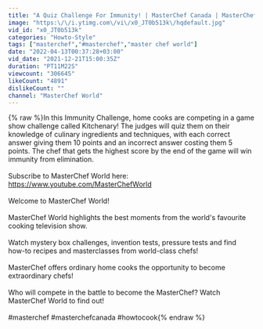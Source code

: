 ```yaml
---
title: "A Quiz Challenge For Immunity! | MasterChef Canada | MasterChef World"
image: "https:\/\/i.ytimg.com\/vi\/x0_JT0b513k\/hqdefault.jpg"
vid_id: "x0_JT0b513k"
categories: "Howto-Style"
tags: ["masterchef","#masterchef","master chef world"]
date: "2022-04-13T00:37:28+03:00"
vid_date: "2021-12-21T15:00:35Z"
duration: "PT11M22S"
viewcount: "306645"
likeCount: "4891"
dislikeCount: ""
channel: "MasterChef World"
---
```

{% raw %}In this Immunity Challenge, home cooks are competing in a game show challenge called Kitchenary! The judges will quiz them on their knowledge of culinary ingredients and techniques, with each correct answer giving them 10 points and an incorrect answer costing them 5 points. The chef that gets the highest score by the end of the game will win immunity from elimination.<br /><br />Subscribe to MasterChef World here: <a rel="nofollow" target="blank" href="https://www.youtube.com/MasterChefWorld">https://www.youtube.com/MasterChefWorld</a><br /><br />Welcome to MasterChef World!<br /><br />MasterChef World highlights the best moments from the world's favourite cooking television show.<br /><br />Watch mystery box challenges, invention tests, pressure tests and find how-to recipes and masterclasses from world-class chefs!<br /><br />MasterChef offers ordinary home cooks the opportunity to become extraordinary chefs! <br /><br />Who will compete in the battle to become the MasterChef? Watch MasterChef World to find out!<br /><br />#masterchef #masterchefcanada #howtocook{% endraw %}
